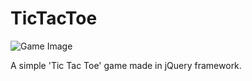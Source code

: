 # TicTacToe
![Game Image](https://i.postimg.cc/BvnvDwXN/tictactoe.jpg)

A simple 'Tic Tac Toe' game made in jQuery framework.

